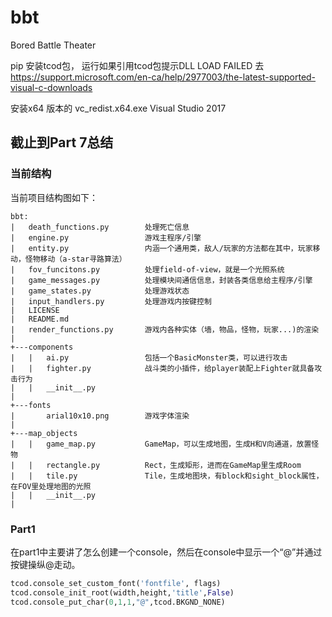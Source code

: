 # bbt
Bored Battle Theater



pip 安装tcod包，
运行如果引用tcod包提示DLL LOAD FAILED
去 https://support.microsoft.com/en-ca/help/2977003/the-latest-supported-visual-c-downloads

安装x64 版本的 vc_redist.x64.exe 
Visual Studio 2017

## 截止到Part 7总结

### 当前结构
当前项目结构图如下：
```
bbt:
|   death_functions.py        处理死亡信息
|   engine.py                 游戏主程序/引擎
|   entity.py                 内涵一个通用类，敌人/玩家的方法都在其中，玩家移动，怪物移动（a-star寻路算法）
|   fov_funcitons.py          处理field-of-view，就是一个光照系统
|   game_messages.py          处理模块间通信信息，封装各类信息给主程序/引擎
|   game_states.py            处理游戏状态
|   input_handlers.py         处理游戏内按键控制
|   LICENSE
|   README.md
|   render_functions.py       游戏内各种实体（墙，物品，怪物，玩家...)的渲染
|
+---components
|   |   ai.py                 包括一个BasicMonster类，可以进行攻击
|   |   fighter.py            战斗类的小插件，给player装配上Fighter就具备攻击行为
|   |   __init__.py             
|   
+---fonts
|       arial10x10.png        游戏字体渲染
|
+---map_objects
|   |   game_map.py           GameMap，可以生成地图，生成H和V向通道，放置怪物
|   |   rectangle.py          Rect，生成矩形，进而在GameMap里生成Room
|   |   tile.py               Tile，生成地图块，有block和sight_block属性，在FOV里处理地图的光照
|   |   __init__.py
|
```

### Part1
在part1中主要讲了怎么创建一个console，然后在console中显示一个“@”并通过按键操纵@走动。

```python
tcod.console_set_custom_font('fontfile', flags)
tcod.console_init_root(width,height,'title',False)
tcod.console_put_char(0,1,1,"@",tcod.BKGND_NONE)
```